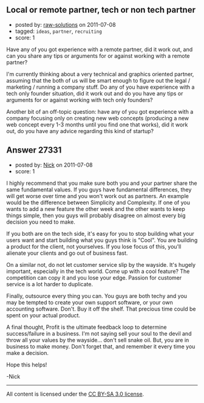 ## Local or remote partner, tech or non tech partner

- posted by: [raw-solutions](https://stackexchange.com/users/-1/11846-raw-solutions) on 2011-07-08
- tagged: `ideas`, `partner`, `recruiting`
- score: 1


Have any of you got experience with a remote partner, did it work out, and can you share any tips or arguments for or against working with a remote partner?

I'm currently thinking about a very technical and graphics oriented partner, assuming that the both of us will be smart enough to figure out the legal / marketing / running a company stuff. Do any of you have experience with a tech only founder situation, did it work out and do you have any tips or arguments for or against working with tech only founders?

Another bit of an off-topic question: have any of you got experience with a company focusing only on creating new web concepts (producing a new web concept every 1-3 months until you find one that works), did it work out, do you have any advice regarding this kind of startup?


## Answer 27331

- posted by: [Nick](https://stackexchange.com/users/-1/11858-nick) on 2011-07-08
- score: 1

I highly recommend that you make sure both you and your partner share the same fundamental values. If you guys have fundamental differences, they will get worse over time and you won't work out as partners. An example would be the difference between Simplicity and Complexity. If one of you wants to add a new feature the other week and the other wants to keep things simple, then you guys will probably disagree on almost every big decision you need to make.

If you both are on the tech side, it's easy for you to stop building what your users want and start building what you guys think is "Cool". You are building a product for the client, not yourselves. If you lose focus of this, you'll alienate your clients and go out of business fast. 

On a similar not, do not let customer service slip by the wayside. It's hugely important, especially in the tech world. Come up with a cool feature? The competition can copy it and you lose your edge. Passion for customer service is a lot harder to duplicate.

Finally, outsource every thing you can. You guys are both techy and you may be tempted to create your own support software, or your own accounting software. Don't. Buy it off the shelf. That precious time could be spent on your actual product. 

A final thought, Profit is the ultimate feedback loop to determine success/failure in a business. I'm not saying sell your soul to the devil and throw all your values by the wayside... don't sell snake oil. But, you are in business to make money. Don't forget that, and remember it every time you make a decision.

Hope this helps!

-Nick




---

All content is licensed under the [CC BY-SA 3.0 license](https://creativecommons.org/licenses/by-sa/3.0/).
